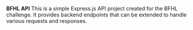 **BFHL API**
This is a simple Express.js API project created for the BFHL challenge. It provides backend endpoints that can be extended to handle various requests and responses.
